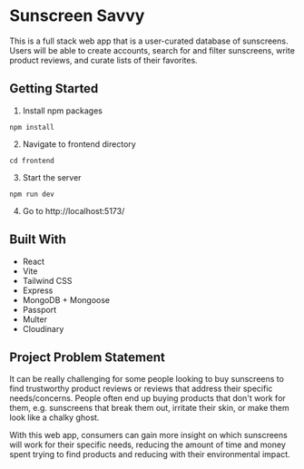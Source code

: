 # Sunscreen Savvy
This is a full stack web app that is a user-curated database of sunscreens. Users will be able to create accounts, search for and filter sunscreens, write product reviews, and curate lists of their favorites.


## Getting Started
1. Install npm packages
```
npm install
```
2. Navigate to frontend directory
```
cd frontend
```

3. Start the server
```
npm run dev
```

4. Go to http://localhost:5173/


## Built With
- React
- Vite
- Tailwind CSS
- Express
- MongoDB + Mongoose
- Passport
- Multer
- Cloudinary
  

## Project Problem Statement
It can be really challenging for some people looking to buy sunscreens to find trustworthy product reviews or reviews that address their specific needs/concerns. People often end up buying products that don't work for them, e.g. sunscreens that break them out, irritate their skin, or make them look like a chalky ghost.

With this web app, consumers can gain more insight on which sunscreens will work for their specific needs, reducing the amount of time and money spent trying to find products and reducing with their environmental impact.
